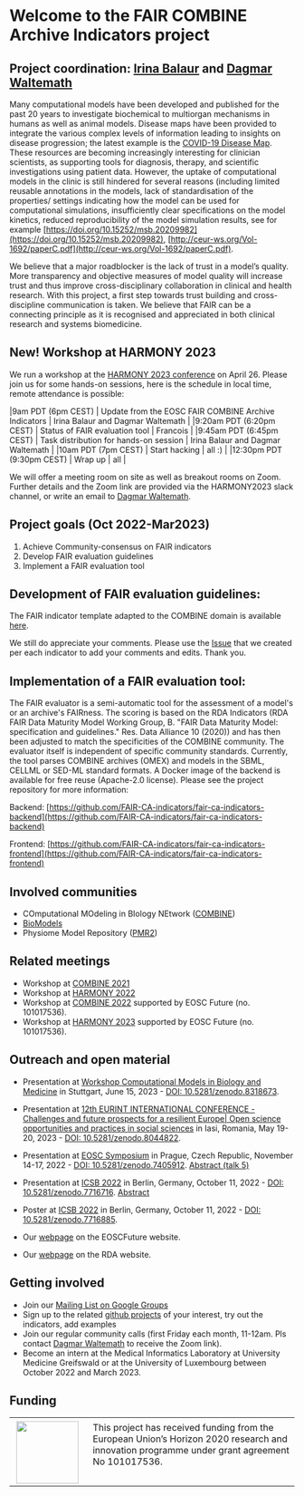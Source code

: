 # Welcome to the FAIR COMBINE Archive Indicators project

## Project coordination: [Irina Balaur](https://sites.google.com/view/irinabalaur/home) and [Dagmar Waltemath](https://www.fis.med.uni-greifswald.de/FIS/init_person_browser.action?pers_id=ngpocpv7uc2ss)

Many computational models have been developed and published for the past 20 years to investigate biochemical to multiorgan mechanisms in humans as well as animal models. Disease maps have been provided to integrate the various complex levels of information leading to insights on disease progression; the latest example is the [COVID-19 Disease Map](https://covid.pages.uni.lu/). These resources are becoming increasingly interesting for clinician 
scientists, as supporting tools for diagnosis, therapy, and scientific investigations using patient data. However, the uptake of computational models in the clinic is still hindered for several reasons (including limited reusable annotations in the models, lack of standardisation of the 
properties/ settings indicating how the model can be used for computational simulations, insufficiently clear specifications on the model kinetics, reduced reproducibility of the model simulation results, see for example [https://doi.org/10.15252/msb.20209982](https://doi.org/10.15252/msb.20209982), [http://ceur-ws.org/Vol-1692/paperC.pdf](http://ceur-ws.org/Vol-1692/paperC.pdf). 

We believe that a major roadblocker is the lack of trust in a model’s quality. More transparency and objective measures of model quality will increase trust and thus improve cross-disciplinary collaboration in clinical and health research. With this project, a first step towards trust building and cross-discipline communication is taken. We believe that FAIR can be a connecting principle as it is recognised and appreciated in both clinical research and systems biomedicine. 

## New! Workshop at HARMONY 2023
We run a workshop at the [HARMONY 2023 conference](https://co.mbine.org/events/) on April 26. Please join us for some hands-on sessions, here is the schedule in local time, remote attendance is possible: 

|9am PDT (6pm CEST) | Update from the EOSC FAIR COMBINE Archive Indicators	| Irina Balaur and Dagmar Waltemath |
|9:20am PDT (6:20pm CEST) |	Status of FAIR evaluation tool | Francois |
|9:45am PDT	(6:45pm CEST) | Task distribution for hands-on session | Irina Balaur and Dagmar Waltemath |
|10am PDT (7pm CEST) | Start hacking | all :) |
|12:30pm PDT (9:30pm CEST) | Wrap up | all |

We will offer a meeting room on site as well as breakout rooms on Zoom. Further details and the Zoom link are provided via the HARMONY2023 slack channel, or write an email to [Dagmar Waltemath](https://www.fis.med.uni-greifswald.de/FIS/init_person_browser.action?pers_id=ngpocpv7uc2ss).

## Project goals (Oct 2022-Mar2023)
1. Achieve Community-consensus on FAIR indicators
2. Develop FAIR evaluation guidelines
3. Implement a FAIR evaluation tool

## Development of FAIR evaluation guidelines: 
The FAIR indicator template adapted to the COMBINE domain is available [here](https://github.com/FAIR-CA-indicators/FAIR-CA-indicators.github.io/blob/fd681cf8b9a5211d28d42822b51fdf75c42c645d/FAIR_indicators_for_COMBINE/FAIR%20model%20indicators_main_13012023.pdf). 

We still do  appreciate your comments. Please use the [Issue](https://github.com/FAIR-CA-indicators/CA-RDA-Indicators/issues) that we created per each indicator to add your comments and edits. Thank you. 

## Implementation of a FAIR evaluation tool:
The FAIR evaluator is a semi-automatic tool for the assessment of a model's or an archive's FAIRness. The scoring is based on the RDA Indicators (RDA FAIR Data Maturity Model Working Group, B. "FAIR Data Maturity Model: specification and guidelines." Res. Data Alliance 10 (2020)) and has then been adjusted to match the specificities of the COMBINE community. The evaluator itself is independent of specific community standards. 
Currently, the tool parses COMBINE archives (OMEX) and models in the SBML, CELLML or SED-ML standard formats. A Docker image of the backend is available for free reuse (Apache-2.0 license). Please see the project repository for more information:

Backend: [https://github.com/FAIR-CA-indicators/fair-ca-indicators-backend](https://github.com/FAIR-CA-indicators/fair-ca-indicators-backend)

Frontend: [https://github.com/FAIR-CA-indicators/fair-ca-indicators-frontend](https://github.com/FAIR-CA-indicators/fair-ca-indicators-frontend)

## Involved communities
* COmputational MOdeling in BIology NEtwork ([COMBINE](https://combine-org.github.io/))
* [BioModels](https://www.ebi.ac.uk/biomodels/)
* Physiome Model Repository ([PMR2](https://models.physiomeproject.org/))

## Related meetings
* Workshop at [COMBINE 2021](https://combine-org.github.io/author/combine-2021/)
* Workshop at [HARMONY 2022](https://combine-org.github.io/author/harmony-2022/)
* Workshop at [COMBINE 2022](https://combine-org.github.io/author/combine-2022/) supported by EOSC Future (no. 101017536).
* Workshop at [HARMONY 2023](https://co.mbine.org/events/) supported by EOSC Future (no. 101017536).

## Outreach and open material 

* Presentation at [Workshop Computational Models in Biology and Medicine](http://www.biometrische-gesellschaft.de/arbeitsgruppen/statistische-methoden-i-d-bioinformatik/workshop2023.html) in Stuttgart, June 15, 2023 - [DOI: 10.5281/zenodo.8318673](https://doi.org/10.5281/zenodo.8318673).

* Presentation at [12th EURINT INTERNATIONAL CONFERENCE - Challenges and future prospects for a resilient Europe| 
Open science opportunities and practices in social sciences](https://eurint.uaic.ro/) in Iasi, Romania, May 19-20, 2023 - [DOI: 10.5281/zenodo.8044822](https://doi.org/10.5281/zenodo.8044822).

* Presentation at [EOSC Symposium](https://symposium22.eoscfuture.eu/) in Prague, Czech Republic, November 14-17, 2022 - [DOI: 10.5281/zenodo.7405912](http://doi.org/10.5281/zenodo.7405912). [Abstract (talk 5)](https://symposium22.eoscfuture.eu/symposium/fair-enabling-practices/)

* Presentation at [ICSB 2022](https://www.icsb2022.berlin/) in Berlin, Germany, October 11, 2022 - [DOI: 10.5281/zenodo.7716716](http://doi.org/10.5281/zenodo.7716716). [Abstract](https://easychair.org/smart-program/ICSB2022/2022-10-11.html#talk:205389)

* Poster at [ICSB 2022](https://www.icsb2022.berlin/) in Berlin, Germany, October 11, 2022 - [DOI:  10.5281/zenodo.7716885]( http://doi.org/10.5281/zenodo.7716885).

* Our [webpage](https://eoscfuture-grants.eu/node/274) on the EOSCFuture website.
  
* Our [webpage](https://www.rd-alliance.org/rda-indicators-within-combine-community) on the RDA website.

## Getting involved 
* Join our [Mailing List on Google Groups](https://groups.google.com/g/fair-ca-indicators)
* Sign up to the related [github projects](https://github.com/FAIR-CA-indicators) of your interest, try out the indicators, add examples
* Join our regular community calls (first Friday each month, 11-12am. Pls contact [Dagmar Waltemath](https://www.fis.med.uni-greifswald.de/FIS/init_person_browser.action?pers_id=ngpocpv7uc2ss) to receive the Zoom link).
* Become an <paid> intern at the Medical Informatics Laboratory at University Medicine Greifswald or at the University of Luxembourg between October 2022 and March 2023. 

## Funding
<table>
    <td style="width:120px; text-align:center; font-size:90%; padding-top:0.4em;"><img src="../pics/funding/eu_flag.jpg" width="110"/></td>
    <td style="vertical-align:top; padding-left:0.8em; padding-top:0.4em;">This project has received funding from the European Union’s Horizon 2020 research and innovation programme under grant agreement No 101017536.</td>
</table>
